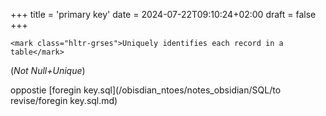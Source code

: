 +++
title = 'primary key'
date = 2024-07-22T09:10:24+02:00
draft = false
+++

    <mark class="hltr-grses">Uniquely identifies each record in a table</mark>
(*Not Null+Unique*)

oppostie [foregin key.sql](/obisdian_ntoes/notes_obsidian/SQL/to revise/foregin key.sql.md)